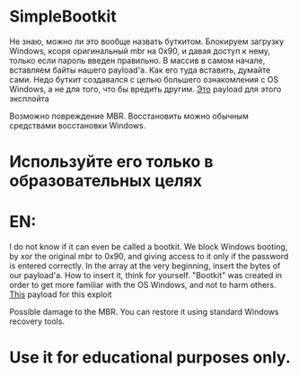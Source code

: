 # SimpleBootkit
Не знаю, можно ли это вообще назвать буткитом. Блокируем загрузку Windows, ксоря оригинальный mbr на 0x90, и давая доступ к нему, только если пароль введен правильно. В массив в самом начале, вставляем байты нашего payload'а. Как его туда вставить, думайте сами.
Недо буткит создавался с целью большего ознакомления с OS Windows, а не для того, что бы вредить другим. 
[Это](https://github.com/Whiroo/SimpleBootkit/blob/master/payload.asm) payload для этого эксплойта

Возможно повреждение MBR. Восстановить можно обычным средствами восстановки Windows.

# Используйте его только в образовательных целях


# EN:

I do not know if it can even be called a bootkit. We block Windows booting, by xor the original mbr to 0x90, and giving access to it only if the password is entered correctly. In the array at the very beginning, insert the bytes of our payload'a. How to insert it, think for yourself.
"Bootkit" was created in order to get more familiar with the OS Windows, and not to harm others.
[This](https://github.com/Whiroo/SimpleBootkit/blob/master/payload.asm) payload for this exploit

Possible damage to the MBR. You can restore it using standard Windows recovery tools.

# Use it for educational purposes only.
